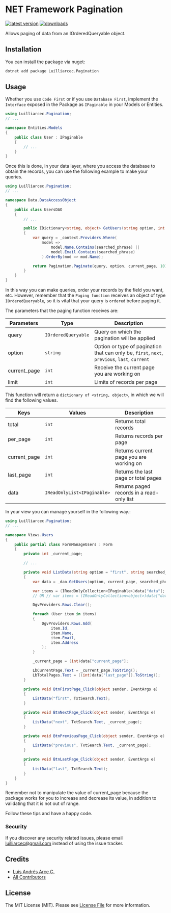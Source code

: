 # NET Framework Pagination

[![latest version](https://img.shields.io/nuget/v/Luilliarcec.Pagination)](https://www.nuget.org/packages/Luilliarcec.Pagination) 
[![downloads](https://img.shields.io/nuget/dt/Luilliarcec.Pagination)](https://www.nuget.org/packages/Luilliarcec.Pagination)

Allows paging of data from an IOrderedQueryable object.

## Installation

You can install the package via nuget:

```bash
dotnet add package Luilliarcec.Pagination
```

## Usage

Whether you use `Code First` or if you use `Database First`, implement the `Interface` exposed in the Package as `IPaginable` in your Models or Entities.

```csharp
using Luilliarcec.Pagination;
// ...

namespace Entities.Models
{
    public class User : IPaginable
    {
        // ...
    }
}
```

Once this is done, in your data layer, where you access the database to obtain the records, you can use the following example to make your queries.

```csharp
using Luilliarcec.Pagination;
// ...

namespace Data.DataAccessObject
{
    public class UsersDAO
    {
        // ...

        public IDictionary<string, object> GetUsers(string option, int current_page, string searched_phrase)
        {
            var query = _context.Providers.Where(
                model =>
                    model.Name.Contains(searched_phrase) ||
                    model.Email.Contains(searched_phrase)
                ).OrderBy(mod => mod.Name);

            return Pagination.Paginate(query, option, current_page, 10);
        }
    }
}
```

In this way you can make queries, order your records by the field you want, etc. However, remember that the `Paging function` receives an object of type `IOrderedQueryable`, so it is vital that your query is `ordered` before paging it.

The parameters that the paging function receives are:

| Parameters | Type | Description |
| -- | -- | -- |
| query | `IOrderedQueryable` | Query on which the pagination will be applied |
| option | `string` | Option or type of pagination that can only be, `first`, `next`, `previous`, `last`, `current` |
| current_page | `int` | Receive the current page you are working on |
| limit | `int` | Limits of records per page |

This function will return a `dictionary of <string, object>`, in which we will find the following values.

| Keys | Values | Description |
| -- | -- | -- |
| total | `int` | Returns total records |
| per_page | `int` | Returns records per page |
| current_page | `int` | Returns current page you are working on |
| last_page | `int` | Returns the last page or total pages |
| data | `IReadOnlyList<IPaginable>` | Returns paged records in a read-only list

In your view you can manage yourself in the following way.:

```csharp
using Luilliarcec.Pagination;
// ...

namespace Views.Users
{
    public partial class FormManageUsers : Form
    {
        private int _current_page;

        // ...

        private void ListData(string option = "first", string searched_phrase = "", int current_page = 1)
        {
            var data = _dao.GetUsers(option, current_page, searched_phrase);

            var items = (IReadOnlyCollection<IPaginable>)data["data"];
            // OR // var items = (IReadOnlyCollection<object>)data["data"];

            DgvProviders.Rows.Clear();

            foreach (User item in items)
            {
                DgvProviders.Rows.Add(
                    item.Id,
                    item.Name,
                    item.Email,
                    item.Address
                );
            }

            _current_page = (int)data["current_page"];

            LbCurrentPage.Text = _current_page.ToString();
            LbTotalPages.Text = ((int)data["last_page"]).ToString();
        }

        private void BtnFirstPage_Click(object sender, EventArgs e)
        {
            ListData("first", TxtSearch.Text);
        }

        private void BtnNextPage_Click(object sender, EventArgs e)
        {
            ListData("next", TxtSearch.Text, _current_page);
        }

        private void BtnPreviousPage_Click(object sender, EventArgs e)
        {
            ListData("previous", TxtSearch.Text, _current_page);
        }

        private void BtnLastPage_Click(object sender, EventArgs e)
        {
            ListData("last", TxtSearch.Text);
        }
    }
}
```

Remember not to manipulate the value of current_page because the package works for you to increase and decrease its value, in addition to validating that it is not out of range.

Follow these tips and have a happy code.

### Security

If you discover any security related issues, please email luilliarcec@gmail.com instead of using the issue tracker.

## Credits

- [Luis Andrés Arce C.](https://github.com/luilliarcec)
- [All Contributors](../../contributors)

## License

The MIT License (MIT). Please see [License File](LICENSE.md) for more information.
